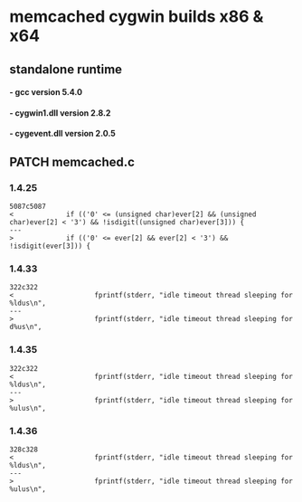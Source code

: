 # memcached cygwin builds x86 & x64 
## standalone runtime
####  - gcc version 5.4.0
####  - cygwin1.dll version 2.8.2
####  - cygevent.dll version 2.0.5

## PATCH memcached.c
### 1.4.25

    5087c5087
    <             if (('0' <= (unsigned char)ever[2] && (unsigned char)ever[2] < '3') && !isdigit((unsigned char)ever[3])) {
    ---
    >             if (('0' <= ever[2] && ever[2] < '3') && !isdigit(ever[3])) {

### 1.4.33

    322c322
    <                    fprintf(stderr, "idle timeout thread sleeping for %ldus\n",
    ---
    >                    fprintf(stderr, "idle timeout thread sleeping for d%us\n",

### 1.4.35

    322c322
    <                    fprintf(stderr, "idle timeout thread sleeping for %ldus\n",
    ---
    >                    fprintf(stderr, "idle timeout thread sleeping for %ulus\n",

### 1.4.36

    328c328
    <                    fprintf(stderr, "idle timeout thread sleeping for %ldus\n",
    ---
    >                    fprintf(stderr, "idle timeout thread sleeping for %ulus\n", 